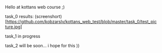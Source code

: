 Hello at kottans web course ;)

task_0 results: (screenshort)[https://github.com/kobzarslv/kottans_web_test/blob/master/task_0/test_picture.jpg]

task_1 in progress

task_2 will be soon... i hope for this ))
